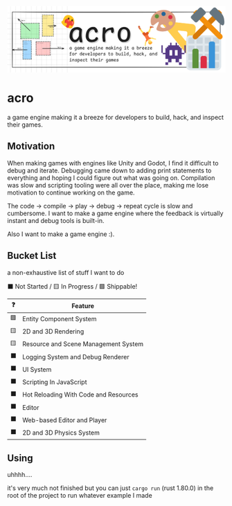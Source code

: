 ![acro banner. on the left is a visual showing various colored boxes with names and arrows coming off of them showing their velocities. in the middle is a blob holding a heart looking at the title "acro" and a description (below). on the right are various emojis: a paint palette, a hammer, a bar graph, a space invader alien, a protractor, and a person doing acrobatics.](./images/acro-banner.png)

# acro

a game engine making it a breeze for developers to build, hack, and inspect their games.

## Motivation

When making games with engines like Unity and Godot, I find it difficult to debug and iterate. Debugging came down to adding print statements to everything and hoping I could figure out what was going on. Compilation was slow and scripting tooling were all over the place, making me lose motivation to continue working on the game.

The code -> compile -> play -> debug -> repeat cycle is slow and cumbersome. I want to make a game engine where the feedback is virtually instant and debug tools is built-in.

Also I want to make a game engine :).

## Bucket List

a non-exhaustive list of stuff I want to do

⬛ Not Started /
🟨 In Progress /
🟩 Shippable!

| ❓  | Feature                               |
| --- | ------------------------------------- |
| 🟩  | Entity Component System               |
| 🟨  | 2D and 3D Rendering                   |
| 🟨  | Resource and Scene Management System  |
| ⬛  | Logging System and Debug Renderer     |
| ⬛  | UI System                             |
| ⬛  | Scripting In JavaScript               |
| ⬛  | Hot Reloading With Code and Resources |
| ⬛  | Editor                                |
| ⬛  | Web-based Editor and Player           |
| ⬛  | 2D and 3D Physics System              |

## Using

uhhhh....

it's very much not finished but you can just `cargo run` (rust 1.80.0) in the root of the project to run whatever example I made
